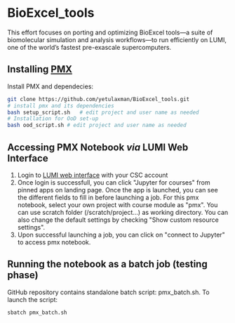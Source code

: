 # BioExcel_tools
This effort focuses on porting and optimizing BioExcel tools—a suite of biomolecular simulation and analysis workflows—to run efficiently on LUMI, one of the world’s fastest pre-exascale supercomputers.


## Installing [PMX](https://github.com/deGrootLab/pmx)

Install PMX and dependecies:
```bash
git clone https://github.com/yetulaxman/BioExcel_tools.git
# install pmx and its dependencies
bash setup_script.sh   # edit project and user name as needed
# Installation for OoD set-up
bash ood_script.sh # edit project and user name as needed
```

## Accessing PMX Notebook *via* LUMI Web Interface

1. Login to [LUMI web interface](https://www.lumi.csc.fi/public/) with your CSC account
2. Once login is successfull, you can click "Jupyter for courses" from pinned apps on landing page. Once the app is launched, you can see the different fields to fill in before launching a job. For this pmx notebook, select your own project with course module as "pmx". You can use scratch folder (/scratch/project...) as  working directory.  You can also change the default settings by checking "Show custom resource settings". 
3. Upon successful launching a job, you can click on "connect to Jupyter" to access pmx notebook.

## Running the notebook as a batch job (testing phase)

GitHub repository contains standalone batch script: pmx_batch.sh.  To launch the script:
```bash
sbatch pmx_batch.sh
```
